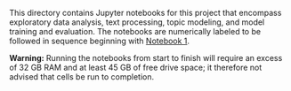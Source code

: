 This directory contains Jupyter notebooks for this project that encompass exploratory data analysis, text processing, topic modeling, and model training and evaluation. The notebooks are numerically labeled to be followed in sequence beginning with [Notebook 1](https://github.com/gd32/DSI_capstone/blob/master/notebooks/01_EDA_Reviews.ipynb).

**Warning:** Running the notebooks from start to finish will require an excess of 32 GB RAM and at least 45 GB of free drive space; it therefore not advised that cells be run to completion.
